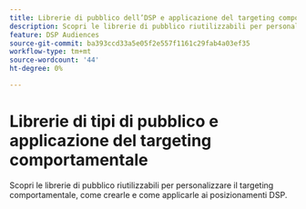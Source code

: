 ```yaml
---
title: Librerie di pubblico dell’DSP e applicazione del targeting comportamentale
description: Scopri le librerie di pubblico riutilizzabili per personalizzare il targeting comportamentale.
feature: DSP Audiences
source-git-commit: ba393ccd33a5e05f2e557f1161c29fab4a03ef35
workflow-type: tm+mt
source-wordcount: '44'
ht-degree: 0%

---
```


# Librerie di tipi di pubblico e applicazione del targeting comportamentale

Scopri le librerie di pubblico riutilizzabili per personalizzare il targeting comportamentale, come crearle e come applicarle ai posizionamenti DSP.

<!--
>[!VIDEO]()
-->
